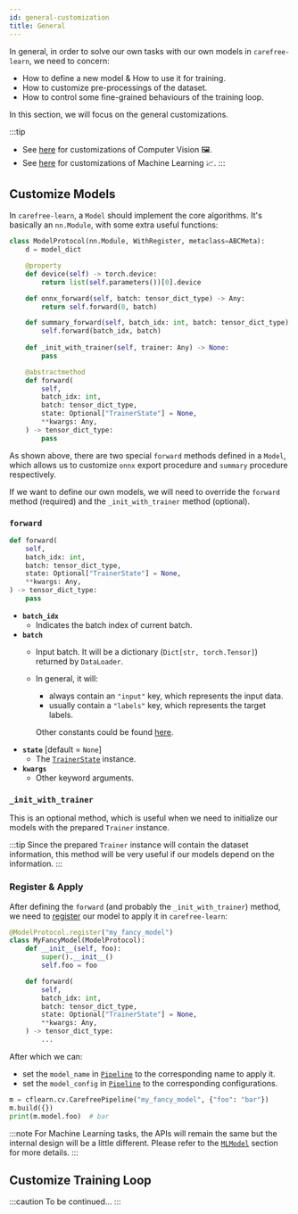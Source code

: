 ```yaml
---
id: general-customization
title: General
---
```


In general, in order to solve our own tasks with our own models in `carefree-learn`, we need to concern:
+ How to define a new model & How to use it for training.
+ How to customize pre-processings of the dataset.
+ How to control some fine-grained behaviours of the training loop.

In this section, we will focus on the general customizations.

:::tip
+ See [here](/docs/developer-guides/computer-vision-customization) for customizations of Computer Vision 🖼️.
+ See [here](/docs/developer-guides/machine-learning-customization) for customizations of Machine Learning 📈.
:::


## Customize Models

In `carefree-learn`, a `Model` should implement the core algorithms. It's basically an `nn.Module`, with some extra useful functions:

```python
class ModelProtocol(nn.Module, WithRegister, metaclass=ABCMeta):
    d = model_dict

    @property
    def device(self) -> torch.device:
        return list(self.parameters())[0].device

    def onnx_forward(self, batch: tensor_dict_type) -> Any:
        return self.forward(0, batch)

    def summary_forward(self, batch_idx: int, batch: tensor_dict_type) -> None:
        self.forward(batch_idx, batch)
    
    def _init_with_trainer(self, trainer: Any) -> None:
        pass

    @abstractmethod
    def forward(
        self,
        batch_idx: int,
        batch: tensor_dict_type,
        state: Optional["TrainerState"] = None,
        **kwargs: Any,
    ) -> tensor_dict_type:
        pass
```

As shown above, there are two special `forward` methods defined in a `Model`, which allows us to customize `onnx` export procedure and `summary` procedure respectively.

If we want to define our own models, we will need to override the `forward` method (required) and the `_init_with_trainer` method (optional).

### `forward`

```python
def forward(
    self,
    batch_idx: int,
    batch: tensor_dict_type,
    state: Optional["TrainerState"] = None,
    **kwargs: Any,
) -> tensor_dict_type:
    pass
```

+ **`batch_idx`**
    + Indicates the batch index of current batch.
+ **`batch`**
    + Input batch. It will be a dictionary (`Dict[str, torch.Tensor]`) returned by `DataLoader`.
    + In general, it will:
        + always contain an `"input"` key, which represents the input data.
        + usually contain a `"labels"` key, which represents the target labels.
      
      Other constants could be found [here](https://github.com/carefree0910/carefree-learn/blob/99c946ffa1df2b821161d52aae19f67e91abf46e/cflearn/constants.py).
+ **`state`** [default = `None`]
    + The [`TrainerState`](/docs/getting-started/configurations#trainerstate) instance.
+ **`kwargs`**
    + Other keyword arguments.

### `_init_with_trainer`

This is an optional method, which is useful when we need to initialize our models with the prepared `Trainer` instance.

:::tip
Since the prepared `Trainer` instance will contain the dataset information, this method will be very useful if our models depend on the information.
:::

### Register & Apply

After defining the `forward` (and probably the `_init_with_trainer`) method, we need to [register](/docs/design-principles#register-mechanism) our model to apply it in `carefree-learn`:

```python
@ModelProtocol.register("my_fancy_model")
class MyFancyModel(ModelProtocol):
    def __init__(self, foo):
        super().__init__()
        self.foo = foo

    def forward(
        self,
        batch_idx: int,
        batch: tensor_dict_type,
        state: Optional["TrainerState"] = None,
        **kwargs: Any,
    ) -> tensor_dict_type:
        ...
```

After which we can:
+ set the `model_name` in [`Pipeline`](/docs/getting-started/configurations#dlsimplepipeline) to the corresponding name to apply it.
+ set the `model_config` in [`Pipeline`](/docs/getting-started/configurations#dlsimplepipeline) to the corresponding configurations.

```python
m = cflearn.cv.CarefreePipeline("my_fancy_model", {"foo": "bar"})
m.build({})
print(m.model.foo)  # bar
```

:::note
For Machine Learning tasks, the APIs will remain the same but the internal design will be a little different. Please refer to the [`MLModel`](machine-learning-customization#mlmodel) section for more details.
:::


## Customize Training Loop

:::caution
To be continued...
:::
